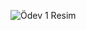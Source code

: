 ![Ödev 1 Resim](https://github.com/NursenaErtugrul/Kodluyoruz/blob/main/Kodluyoruz%20HTML%20%C3%96dev-1/HW.jpg)